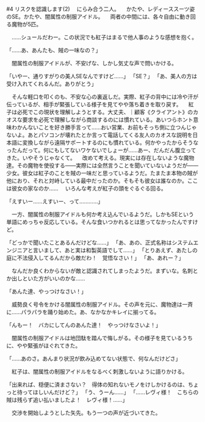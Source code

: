 #4 リスクを認識します(2)
　にらみ合う二人。
　かたや、レディーススーツ姿のSE。かたや、闇属性の制服アイドル。
　両者の中間には、各々自由に動き回る魔物が5匹。

　……シュールだわー。この状況でも紅子はまるで他人事のような感想を抱く。

「……あ、あんたも、賊の一味なの？」

　闇属性の制服アイドルが、不安げな、しかし気丈な声で問いかける。

「いやー、通りすがりの美人SEなんですけど……」
「SE？」
「あ、美人の方は受け入れてくれるんだ。ありがとう」

　そんな軽口を叩くのも、不安な心の裏返しだ。実際、紅子の背中には冷や汗が伝っているが、相手が緊張している様子を見てやや落ち着きを取り戻す。
　紅子は必死でこの現状を理解しようとする。大丈夫、｜顧客《クライアント》のカオスな要求を必死で理解しながら商談するのには慣れている。あいつらホント意味わかんないことを好き勝手言って……おい営業、お前もそっち側に立つんじゃないよ。あとパソコンが壊れたとか言って電話してくる友人のカオスな説明を日本語に変換しながら遠隔サポートするのにも慣れている。何かやったからそうなったんだって。何にもしてないワケないでしょーが……あー、だんだん腹立ってきた。いやそうじゃなくて。
　改めて考える。現実には存在しないような魔物達。その魔物を使役する――実際には全然言うことを聞いていないようだが――少女。彼女は紅子のことを賊の一味だと思っているようだ。たまたま本物の賊が他におり、それと対峙している最中だったのか。そもそも彼女は誰なのか。ここは彼女の家なのか……
　いろんな考えが紅子の頭をぐるぐる回る。

「えすいー……えすいー、って…………」

　一方、闇属性の制服アイドルも何か考え込んでいるようだ。しかもSEという単語にめっちゃ反応している。そんな食いつかれるとは思ってなかったんですけど。

「どっかで聞いたことあるんだけどな……」
「あ、あの、正式名称はシステムエンジニアと言いまして、あと実は和製英語でして……」
「とりあえず、あたしの庭に不法侵入してるんだから敵だわ！　覚悟なさい！」
「あ、あれー？」

　なんだか良くわからないが敵と認識されてしまったようだ。まずいな。名刺とか出しといた方がいいのかな……

「あんた達、やっつけなさい！」

　威勢良く号令をかける闇属性の制服アイドル。その声を元に、魔物達は一斉に……パラパラを踊り始めた。あ、なかなかキレイに揃ってる。

「んもー！　バカにしてんのあんた達！　やっつけなさいよ！」

　闇属性の制服アイドルは地団駄を踏んで悔しがる。その様子を見ているうちに、やや緊張がほぐれてきた。

「……あのさ。あんまり状況が飲み込めてない状態で、何なんだけどさ」

　紅子は、闇属性の制服アイドルをなるべく刺激しないように語りかける。

「出来れば、穏便に済まさない？　得体の知れないモノをけしかけるのは、ちょっと待ってほしいんだけど？」
「う、うーん……」
「……レヴィ様！　こちらの賊は残らず追い払いましたよ！　レヴィ様！……」

　交渉を開始しようとした矢先。もう一つの声が近づいてきた。